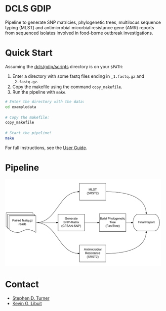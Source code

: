 # DCLS GDIP

Pipeline to generate SNP matricies, phylogenetic trees, multilocus sequence typing (MLST) and antimicrobial micorbial resistance gene (AMR) reports from sequenced isolates involved in food-borne outbreak investigations.

# Quick Start

Assuming the [dcls/gdip/scripts](https://github.com/dcls/gdip/tree/master/scripts) directory is on your `$PATH`:

1. Enter a directory with some fastq files ending in `_1.fastq.gz` and `_2.fastq.gz`.
2. Copy the makefile using the command `copy_makefile`.
3. Run the pipeline with `make`.

```sh
# Enter the directory with the data:
cd exampledata

# Copy the makefile:
copy_makefile

# Start the pipeline!
make
```

For full instructions, see the [User Guide](userguide).

# Pipeline 

![](./pipeline.png)

# Contact

- [Stephen D. Turner](http://www.google.com/recaptcha/mailhide/d?k=01lKgXnqE6Va_tcIEkUUMMXA==&c=8cNmVsuwaP7OG163K8z49WDuv5M9HBlzj1rfgVsTX_Y=)
- [Kevin G. Libuit](http://www.google.com/recaptcha/mailhide/d?k=01lKgXnqE6Va_tcIEkUUMMXA==&c=dCq1Is6PZSxjhRTptzOs-aBj0v9PvkiwAq3olZuP1Ek=)